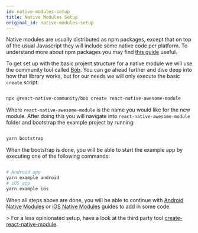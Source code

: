 ```yaml
---
id: native-modules-setup
title: Native Modules Setup
original_id: native-modules-setup
---
```


Native modules are usually distributed as npm packages, except that on top of the usual Javascript they will include some native code per platform. To understand more about npm packages you may find [this guide](https://docs.npmjs.com/packages-and-modules/contributing-packages-to-the-registry) useful.

To get set up with the basic project structure for a native module we will use the community tool called [Bob](https://github.com/react-native-community/bob). You can go ahead further and dive deep into how that library works, but for our needs we will only execute the basic `create` script:

```sh

npx @react-native-community/bob create react-native-awesome-module

```

Where `react-native-awesome-module` is the name you would like for the new module. After doing this you will navigate into `react-native-awesome-module` folder and bootstrap the example project by running:

```sh

yarn bootstrap

```

When the bootstrap is done, you will be able to start the example app by executing one of the following commands:

```sh

# Android app
yarn example android
# iOS app
yarn example ios

```

When all steps above are done, you will be able to continue with [Android Native Modules](native-modules-android) or [iOS Native Modules](native-modules-ios) guides to add in some code.

&gt; For a less opinionated setup, have a look at the third party tool [create-react-native-module](https://github.com/brodybits/create-react-native-module).
